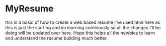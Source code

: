 # MyResume
this is a basic of how to create a web based resume
I've used html here as this is just the starting and im learning continously so all the changes I'll be doing will be updated over here. Hope this helps all the newbies to learn and understand the resume building much better.

